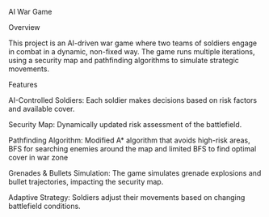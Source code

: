 AI War Game

Overview

This project is an AI-driven war game where two teams of soldiers engage in combat in a dynamic, non-fixed way. The game runs multiple iterations, using a security map and pathfinding algorithms to simulate strategic movements.

Features

AI-Controlled Soldiers: Each soldier makes decisions based on risk factors and available cover.

Security Map: Dynamically updated risk assessment of the battlefield.

Pathfinding Algorithm: Modified A* algorithm that avoids high-risk areas, BFS for searching enemies around the map and limited BFS to find optimal cover in war zone

Grenades & Bullets Simulation: The game simulates grenade explosions and bullet trajectories, impacting the security map.

Adaptive Strategy: Soldiers adjust their movements based on changing battlefield conditions.
